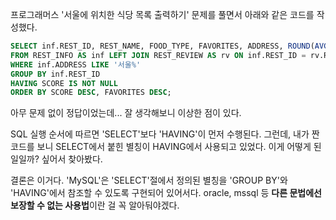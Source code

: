 프로그래머스 '서울에 위치한 식당 목록 출력하기' 문제를 풀면서 아래와 같은 코드를 작성했다.

```sql
SELECT inf.REST_ID, REST_NAME, FOOD_TYPE, FAVORITES, ADDRESS, ROUND(AVG(REVIEW_SCORE), 2) AS SCORE
FROM REST_INFO AS inf LEFT JOIN REST_REVIEW AS rv ON inf.REST_ID = rv.REST_ID
WHERE inf.ADDRESS LIKE '서울%'
GROUP BY inf.REST_ID
HAVING SCORE IS NOT NULL
ORDER BY SCORE DESC, FAVORITES DESC;
```
아무 문제 없이 정답이었는데...
잘 생각해보니 이상한 점이 있다.

SQL 실행 순서에 따르면 'SELECT'보다 'HAVING'이 먼저 수행된다.
그런데, 내가 짠 코드를 보니 SELECT에서 붙힌 별칭이 HAVING에서 사용되고 있었다.
이게 어떻게 된 일일까? 싶어서 찾아봤다.

결론은 이거다.
'MySQL'은 'SELECT'절에서 정의된 별칭을 'GROUP BY'와 'HAVING'에서 참조할 수 있도록 구현되어 있어서다.
oracle, mssql 등 **다른 문법에선 보장할 수 없는 사용법**이란 걸 꼭 알아둬야겠다.
